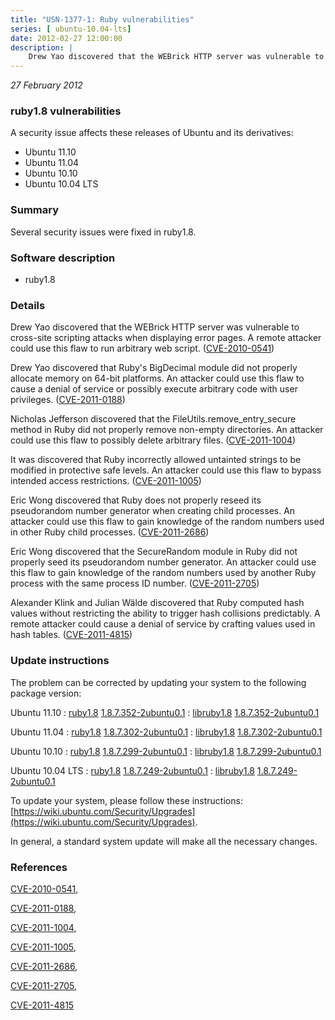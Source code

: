 ```yaml
---
title: "USN-1377-1: Ruby vulnerabilities"
series: [ ubuntu-10.04-lts]
date: 2012-02-27 12:00:00
description: |
    Drew Yao discovered that the WEBrick HTTP server was vulnerable to cross-site scripting attacks when displaying error pages. A remote attacker could use this flaw to run arbitrary web script. ([CVE-2010-0541](http://people.ubuntu.com/~ubuntu-security/cve/CVE-2010-0541))
--- 
```

 
 

*27 February 2012*

### ruby1.8 vulnerabilities

A security issue affects these releases of Ubuntu and its derivatives:

* Ubuntu 11.10
* Ubuntu 11.04
* Ubuntu 10.10
* Ubuntu 10.04 LTS

### Summary

Several security issues were fixed in ruby1.8. 

### Software description

* ruby1.8 

### Details

Drew Yao discovered that the WEBrick HTTP server was vulnerable to cross-site scripting attacks when displaying error pages. A remote attacker could use this flaw to run arbitrary web script. ([CVE-2010-0541](http://people.ubuntu.com/~ubuntu-security/cve/CVE-2010-0541))

Drew Yao discovered that Ruby&#39;s BigDecimal module did not properly allocate memory on 64-bit platforms. An attacker could use this flaw to cause a denial of service or possibly execute arbitrary code with user privileges. ([CVE-2011-0188](http://people.ubuntu.com/~ubuntu-security/cve/CVE-2011-0188))

Nicholas Jefferson discovered that the FileUtils.remove_entry_secure method in Ruby did not properly remove non-empty directories. An attacker could use this flaw to possibly delete arbitrary files. ([CVE-2011-1004](http://people.ubuntu.com/~ubuntu-security/cve/CVE-2011-1004))

It was discovered that Ruby incorrectly allowed untainted strings to be modified in protective safe levels. An attacker could use this flaw to bypass intended access restrictions. ([CVE-2011-1005](http://people.ubuntu.com/~ubuntu-security/cve/CVE-2011-1005))

Eric Wong discovered that Ruby does not properly reseed its pseudorandom number generator when creating child processes. An attacker could use this flaw to gain knowledge of the random numbers used in other Ruby child processes. ([CVE-2011-2686](http://people.ubuntu.com/~ubuntu-security/cve/CVE-2011-2686))

Eric Wong discovered that the SecureRandom module in Ruby did not properly seed its pseudorandom number generator. An attacker could use this flaw to gain knowledge of the random numbers used by another Ruby process with the same process ID number. ([CVE-2011-2705](http://people.ubuntu.com/~ubuntu-security/cve/CVE-2011-2705))

Alexander Klink and Julian Wälde discovered that Ruby computed hash values without restricting the ability to trigger hash collisions predictably. A remote attacker could cause a denial of service by crafting values used in hash tables. ([CVE-2011-4815](http://people.ubuntu.com/~ubuntu-security/cve/CVE-2011-4815)) 

### Update instructions

The problem can be corrected by updating your system to the following package version:

Ubuntu 11.10
 : [ruby1.8](https://launchpad.net/ubuntu/+source/ruby1.8) <span> [1.8.7.352-2ubuntu0.1](https://launchpad.net/ubuntu/+source/ruby1.8/1.8.7.352-2ubuntu0.1) </span> 
 : [libruby1.8](https://launchpad.net/ubuntu/+source/ruby1.8) <span> [1.8.7.352-2ubuntu0.1](https://launchpad.net/ubuntu/+source/ruby1.8/1.8.7.352-2ubuntu0.1) </span> 

Ubuntu 11.04
 : [ruby1.8](https://launchpad.net/ubuntu/+source/ruby1.8) <span> [1.8.7.302-2ubuntu0.1](https://launchpad.net/ubuntu/+source/ruby1.8/1.8.7.302-2ubuntu0.1) </span> 
 : [libruby1.8](https://launchpad.net/ubuntu/+source/ruby1.8) <span> [1.8.7.302-2ubuntu0.1](https://launchpad.net/ubuntu/+source/ruby1.8/1.8.7.302-2ubuntu0.1) </span> 

Ubuntu 10.10
 : [ruby1.8](https://launchpad.net/ubuntu/+source/ruby1.8) <span> [1.8.7.299-2ubuntu0.1](https://launchpad.net/ubuntu/+source/ruby1.8/1.8.7.299-2ubuntu0.1) </span> 
 : [libruby1.8](https://launchpad.net/ubuntu/+source/ruby1.8) <span> [1.8.7.299-2ubuntu0.1](https://launchpad.net/ubuntu/+source/ruby1.8/1.8.7.299-2ubuntu0.1) </span> 

Ubuntu 10.04 LTS
 : [ruby1.8](https://launchpad.net/ubuntu/+source/ruby1.8) <span> [1.8.7.249-2ubuntu0.1](https://launchpad.net/ubuntu/+source/ruby1.8/1.8.7.249-2ubuntu0.1) </span> 
 : [libruby1.8](https://launchpad.net/ubuntu/+source/ruby1.8) <span> [1.8.7.249-2ubuntu0.1](https://launchpad.net/ubuntu/+source/ruby1.8/1.8.7.249-2ubuntu0.1) </span> 

To update your system, please follow these instructions: [https://wiki.ubuntu.com/Security/Upgrades](https://wiki.ubuntu.com/Security/Upgrades).

In general, a standard system update will make all the necessary changes. 

### References

 
 [CVE-2010-0541](http://people.ubuntu.com/~ubuntu-security/cve/CVE-2010-0541), 

 [CVE-2011-0188](http://people.ubuntu.com/~ubuntu-security/cve/CVE-2011-0188), 

 [CVE-2011-1004](http://people.ubuntu.com/~ubuntu-security/cve/CVE-2011-1004), 

 [CVE-2011-1005](http://people.ubuntu.com/~ubuntu-security/cve/CVE-2011-1005), 

 [CVE-2011-2686](http://people.ubuntu.com/~ubuntu-security/cve/CVE-2011-2686), 

 [CVE-2011-2705](http://people.ubuntu.com/~ubuntu-security/cve/CVE-2011-2705), 

 [CVE-2011-4815](http://people.ubuntu.com/~ubuntu-security/cve/CVE-2011-4815)
 

